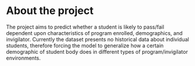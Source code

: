 # About the project
The project aims to predict whether a student is likely to pass/fail dependent upon characteristics of program enrolled, demographics, and invigilator. Currently the dataset presents no historical data about individual students, therefore forcing the model to generalize how a certain demographic of student body does in different types of program/invigilator environments.